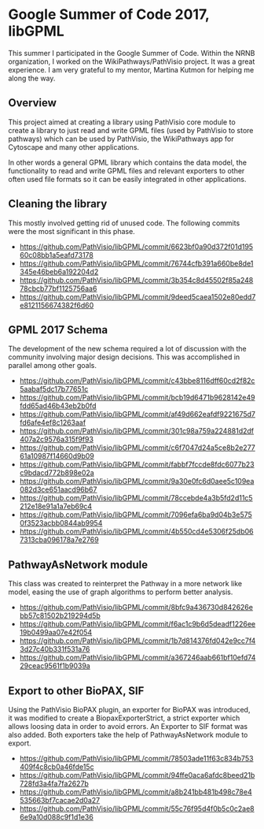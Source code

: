 # Google Summer of Code 2017, libGPML
This summer I participated in the Google Summer of Code. Within the NRNB organization, I worked on the WikiPathways/PathVisio project. It was a great experience. I am very grateful to my mentor, Martina Kutmon for helping me along the way. 

## Overview

This project aimed at creating a library using PathVisio core module to create a library to just read and write GPML files (used by PathVisio to store pathways) which can be used by PathVisio, the WikiPathways app for Cytoscape and many other applications. 

In other words a general GPML library which contains the data model, the functionality to read and write GPML files and relevant exporters to other often used file formats so it can be easily integrated in other applications.

## Cleaning the library

This mostly involved getting rid of unused code. The following commits were the most significant in this phase.

* https://github.com/PathVisio/libGPML/commit/6623bf0a90d372f01d19560c08bb1a5eafd73178
* https://github.com/PathVisio/libGPML/commit/76744cfb391a660be8de1345e46beb6a192204d2
* https://github.com/PathVisio/libGPML/commit/3b354c8d45502f85a24878cbcb77bf1125756aa6
* https://github.com/PathVisio/libGPML/commit/9deed5caea1502e80edd7e8121156674382f6d60


## GPML 2017 Schema

The development of the new schema required a lot of discussion with the community involving major design decisions. This was accomplished in parallel among other goals. 

* https://github.com/PathVisio/libGPML/commit/c43bbe8116dff60cd2f82c5aabaf5dc17b77651c
* https://github.com/PathVisio/libGPML/commit/bcb19d6471b9628142e49fdd65ad46b43eb2b0fd
* https://github.com/PathVisio/libGPML/commit/af49d662eafdf9221675d7fd6afe4ef8c1263aaf
* https://github.com/PathVisio/libGPML/commit/301c98a759a224881d2df407a2c9576a315f9f93
* https://github.com/PathVisio/libGPML/commit/c6f7047d24a5ce8b2e27761a10987f14660d9b09
* https://github.com/PathVisio/libGPML/commit/fabbf7fccde8fdc6077b23c9bdacd772b898e02a
* https://github.com/PathVisio/libGPML/commit/9a30e0fc6d0aee5c109ea082d3ce651aacd96b67
* https://github.com/PathVisio/libGPML/commit/78ccebde4a3b5fd2d11c5212e18e91a1a7eb69c4
* https://github.com/PathVisio/libGPML/commit/7096efa6ba9d04b3e5750f3523acbb0844ab9954
* https://github.com/PathVisio/libGPML/commit/4b550cd4e5306f25db067313cba096178a7e2769

## PathwayAsNetwork module

This class was created to reinterpret the Pathway in a more network like model, easing the use of graph algorithms to perform better analysis. 

* https://github.com/PathVisio/libGPML/commit/8bfc9a436730d842626ebb57c81502b219294d5b
* https://github.com/PathVisio/libGPML/commit/f6ac1c9b6d5deadf1226ee19b0499aa07e42f054
* https://github.com/PathVisio/libGPML/commit/1b7d814376fd042e9cc7f43d27c40b331f531a76
* https://github.com/PathVisio/libGPML/commit/a367246aab661bf10efd7429ceac9561f1b9039a

## Export to other BioPAX, SIF

Using the PathVisio BioPAX plugin, an exporter for BioPAX was introduced, it was modified to create a BiopaxExporterStrict, a strict exporter which allows loosing data in order to avoid errors. An Exporter to SIF format was also added.
Both exporters take the help of PathwayAsNetwork module to export.

* https://github.com/PathVisio/libGPML/commit/78503ade11f63c834b753409f4c8cb0a46fde15c
* https://github.com/PathVisio/libGPML/commit/94ffe0aca6afdc8beed21b728fd3a4fa7fa2627b
* https://github.com/PathVisio/libGPML/commit/a8b241bb481b498c78e4535663bf7cacae2d0a27
* https://github.com/PathVisio/libGPML/commit/55c76f95d4f0b5c0c2ae86e9a10d088c9f1d1e36
